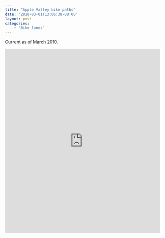 ```yaml
---
title: "Apple Valley bike paths"
date: '2010-03-01T13:06:38-08:00'
layout: post
categories:
    - 'Bike lanes'
---
```


Current as of March 2010.

<iframe class="scribd_iframe_embed" data-aspect-ratio="0.6470588235294118" data-auto-height="false" frameborder="0" height="600" id="doc_51071" loading="lazy" scrolling="no" src="https://www.scribd.com/embeds/250092411/content?start_page=1&view_mode=scroll&access_key=key-zhgDLCfS3eUvAKtTSKi4&show_recommendations=true" width="100%"></iframe>